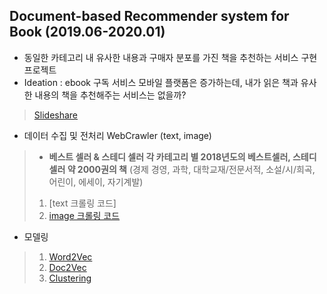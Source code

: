 
## Document-based Recommender system for Book (2019.06-2020.01)

  * 동일한 카테고리 내 유사한 내용과 구매자 분포를 가진 책을 추천하는 서비스 구현 프로젝트 
  * Ideation : ebook 구독 서비스 모바일 플랫폼은 증가하는데, 내가 읽은 책과 유사한 내용의 책을 추천해주는 서비스는 없을까?

> [Slideshare](https://www.slideshare.net/BOAZbigdata/11-boaz-boaz)
  
* 데이터 수집 및 전처리 WebCrawler (text, image)
> * **베스트 셀러 & 스테디 셀러 각 카테고리 별 2018년도의 베스트셀러, 스테디 셀러 약 2000권의 책** (경제 경영, 과학, 대학교재/전문서적, 소설/시/희곡, 어린이, 에세이, 자기계발)
> 1. [text 크롤링 코드] 
> 2. [image 크롤링 코드](https://nbviewer.jupyter.org/github/ttobaegi/Projects/blob/main/Conference/1_CRAWLING_img_crawl.ipynb)
* 모델링
> 1. [Word2Vec](https://nbviewer.jupyter.org/github/ttobaegi/Projects/blob/main/Conference/3_MODELING_WordEmb.ipynb)
> 2. [Doc2Vec](https://nbviewer.jupyter.org/github/ttobaegi/Projects/blob/main/Conference/3_MODELING.ipynb)
> 3. [Clustering](https://nbviewer.jupyter.org/github/ttobaegi/Projects/blob/main/Conference/3_MODELING_Clustering.ipynb)  
     
